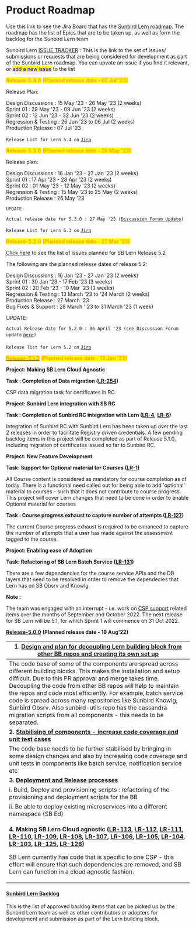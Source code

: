 # Product Roadmap

Use this link to see the Jira Board that has the [Sunbird Lern roadmap](https://project-sunbird.atlassian.net/jira/software/c/projects/LR/boards/102/roadmap). The roadmap has the list of Epics that are to be taken up, as well as form the backlog for the Sunbird Lern team&#x20;

Sunbird Lern [ISSUE TRACKER](https://github.com/Sunbird-Lern/Community/issues) : This is the link to the set of issues/ submissions or requests that are being considered for development as part of the Sunbird Lern roadmap. You can upvote an issue if you find it relevant, or <mark style="color:blue;">add a new issue</mark> to the list



<mark style="color:orange;">**Release-5.4.0**</mark> <mark style="color:orange;">**(Planned release date - 07 Jul '23)**</mark>

Release Plan:

Design Discussions : 15 May '23 - 26 May '23 (2 weeks)\
Sprint 01 : 29 May '23 - 09 Jun '23 (2 weeks)\
Sprint 02 : 12 Jun '23 - 32 Jun '23 (2 weeks)\
Regression & Testing : 26 Jun '23 to 06 Jul (2 weeks)\
Production Release : 07 Jul '23

`Release List for Lern 5.4 on` [`Jira`](https://project-sunbird.atlassian.net/projects/LR/versions/10260/tab/release-report-all-issues)



<mark style="color:orange;">**Release-5.3.0**</mark> <mark style="color:orange;">**(Planned release date - 26 May '23)**</mark>

Release plan:

Design Discussions : 16 Jan '23 - 27 Jan '23 (2 weeks)\
Sprint 01 : 17 Apr '23 - 28 Apr '23 (2 weeks)\
Sprint 02 : 01 May '23 - 12 May '23 (2 weeks)\
Regression & Testing : 15 May '23 to 25 May (2 weeks)\
Production Release : 26 May '23



`UPDATE:`

`Actual release date for 5.3.0 : 27 May '23 (`[`Discussion Forum Update`](https://github.com/orgs/Sunbird-Lern/discussions/128)`)`

`Release List for Lern 5.3 on` [`Jira`](https://project-sunbird.atlassian.net/projects/LR/versions/10233/tab/release-report-all-issues)



<mark style="color:orange;">**Release-5.2.0**</mark> <mark style="color:orange;">**(Planned release date - 27 Mar '23)**</mark>



[Click here](https://project-sunbird.atlassian.net/issues/?filter=12735) to see the list of issues planned for SB Lern Release 5.2

The following are the planned release dates of release 5.2:

Design Discussions : 16 Jan '23 - 27 Jan '23 (2 weeks)\
Sprint 01 : 30 Jan '23 - 17 Feb '23 (3 weeks)\
Sprint 02 : 20 Feb '23 - 10 Mar '23 (3 weeks)\
Regression & Testing : 13 March '23 to '24 March (2 weeks)\
Production Release : 27 March '23\
Bug Fixes & Support : 28 March ' 23 to 31 March '23 (1 week)

UPDATE:

`Actual Release date for 5.2.0 : 06 April '23 (see Discussion Forum update` [`here`](https://github.com/orgs/Sunbird-Lern/discussions/59)`)`\
\
`Release list for Lern 5.2 on` [`Jira`](https://project-sunbird.atlassian.net/projects/LR/versions/10232/tab/release-report-all-issues)&#x20;



[<mark style="color:orange;">**Release-5.1.0**</mark>](https://project-sunbird.atlassian.net/issues/?filter=12607) <mark style="color:orange;">**(Planned release date - 13 Jan '23)**</mark>

**Project: Making SB Lern Cloud Agnostic**

**Task : Completion of Data migration  (**[**LR-254**](https://project-sunbird.atlassian.net/browse/LR-4)**)**

CSP data migration task for certificates in RC.&#x20;

**Project: Sunbird Lern integration with SB RC**

**Task : Completion of Sunbird RC integration with Lern (**[**LR-4**](https://project-sunbird.atlassian.net/browse/LR-4)**,** [**LR-6**](https://project-sunbird.atlassian.net/browse/LR-6)**)**

Integration of Sunbird RC with Sunbird Lern has been taken up over the last 2 releases in order to facilitate Registry driven credentials. A few pending backlog items in this project will be completed as part of Release 5.1.0, including migration of certificates issued so far to Sunbird RC.&#x20;

**Project: New Feature Development**

**Task: Support for Optional material for Courses (**[**LR-1**](https://project-sunbird.atlassian.net/browse/LR-1)**)**

All Course content is considered as mandatory for course completion as of today. There is a functional need called out for being able to add 'optional' material to courses - such that it does not contribute to course progress. This project will cover Lern changes that need to be done in order to enable Optional material for courses

**Task : Course progress exhaust to capture number of attempts (**[**LR-127**](https://project-sunbird.atlassian.net/browse/LR-127)**)**

The current Course progress exhaust is required to be enhanced to capture the number of attempts that a user has made against the assessment tagged to the course.&#x20;

**Project: Enabling ease of Adoption**

**Task: Refactoring of SB Lern Batch Service (**[**LR-131**](https://project-sunbird.atlassian.net/browse/LR-131)**)**

There are a few dependencies for the course service APIs and the DB layers that need to be resolved in order to remove the dependecies that Lern has on SB Obsrv and Knowlg.



**Note :**&#x20;

The team was engaged with an interrupt - i.e. work on [CSP support](https://project-sunbird.atlassian.net/browse/LR-147) related items over the months of September and October 2022. The next release for SB Lern will be 5.1, for which Sprint 1 will commence on 31 Oct 2022.



[**Release-5.0.0**](https://project-sunbird.atlassian.net/issues/?filter=12509) **(Planned release date - 19 Aug'22)**

| **1.** [**Design and plan for decoupling Lern building block from other BB repos and creating its own set up**](https://project-sunbird.atlassian.net/browse/SB-30063)                                                                                                                                                                                                                                                                                                                                                                                                                                                                                                                                                                                                                                                                                                                                                                                                                                                                                                                                                                                                                                                                                                                                                                                                                                                                                                                                                                                                                                                                                                                                 |
| ------------------------------------------------------------------------------------------------------------------------------------------------------------------------------------------------------------------------------------------------------------------------------------------------------------------------------------------------------------------------------------------------------------------------------------------------------------------------------------------------------------------------------------------------------------------------------------------------------------------------------------------------------------------------------------------------------------------------------------------------------------------------------------------------------------------------------------------------------------------------------------------------------------------------------------------------------------------------------------------------------------------------------------------------------------------------------------------------------------------------------------------------------------------------------------------------------------------------------------------------------------------------------------------------------------------------------------------------------------------------------------------------------------------------------------------------------------------------------------------------------------------------------------------------------------------------------------------------------------------------------------------------------------------------------------------------------ |
| The code base of some of the components are spread across different building blocks. This makes the installation and setup difficult. Due to this PR approval and merge takes time. Decoupling the code from other BB repos will help to maintain the repos and code most efficiently. For example, batch service code is spread across many repositories like Sunbird Knowlg, Sunbird Obsrv. Also sunbird-utils repo has the cassandra migration scripts from all components - this needs to be separated.                                                                                                                                                                                                                                                                                                                                                                                                                                                                                                                                                                                                                                                                                                                                                                                                                                                                                                                                                                                                                                                                                                                                                                                            |
| **2.** [**Stabilising of components - increase code coverage and unit test cases**](https://project-sunbird.atlassian.net/browse/SB-30072)                                                                                                                                                                                                                                                                                                                                                                                                                                                                                                                                                                                                                                                                                                                                                                                                                                                                                                                                                                                                                                                                                                                                                                                                                                                                                                                                                                                                                                                                                                                                                             |
| The code base needs to be further stabilised by bringing in some design changes and also by increasing code coverage and unit tests in components like batch service, notification service etc                                                                                                                                                                                                                                                                                                                                                                                                                                                                                                                                                                                                                                                                                                                                                                                                                                                                                                                                                                                                                                                                                                                                                                                                                                                                                                                                                                                                                                                                                                         |
| **3.** [**Deployment and Release processes**](https://project-sunbird.atlassian.net/browse/SB-30066)                                                                                                                                                                                                                                                                                                                                                                                                                                                                                                                                                                                                                                                                                                                                                                                                                                                                                                                                                                                                                                                                                                                                                                                                                                                                                                                                                                                                                                                                                                                                                                                                   |
| i. Build, Deploy and provisioning scripts : refactoring of the provisioning and deployment scripts for the BB                                                                                                                                                                                                                                                                                                                                                                                                                                                                                                                                                                                                                                                                                                                                                                                                                                                                                                                                                                                                                                                                                                                                                                                                                                                                                                                                                                                                                                                                                                                                                                                          |
| ii. Be able to deploy existing microservices into a different namespace (SB Ed)                                                                                                                                                                                                                                                                                                                                                                                                                                                                                                                                                                                                                                                                                                                                                                                                                                                                                                                                                                                                                                                                                                                                                                                                                                                                                                                                                                                                                                                                                                                                                                                                                        |
| <p><strong>4. Making SB Lern Cloud agnostic (</strong><a href="https://project-sunbird.atlassian.net/browse/LR-113"><strong>LR-113</strong></a><strong>,</strong> <a href="https://project-sunbird.atlassian.net/browse/LR-112"><strong>LR-112</strong></a><strong>,</strong> <a href="https://project-sunbird.atlassian.net/browse/LR-111"><strong>LR-111</strong></a><strong>,</strong> <a href="https://project-sunbird.atlassian.net/browse/LR-110"><strong>LR-110</strong></a><strong>,</strong> <a href="https://project-sunbird.atlassian.net/browse/LR-109"><strong>LR-109</strong></a><strong>,</strong> <a href="https://project-sunbird.atlassian.net/browse/LR-108"><strong>LR-108</strong></a><strong>,</strong> <a href="https://project-sunbird.atlassian.net/browse/LR-107"><strong>LR-107</strong></a><strong>,</strong> <a href="https://project-sunbird.atlassian.net/browse/LR-106"><strong>LR-106</strong></a><strong>,</strong> <a href="https://project-sunbird.atlassian.net/browse/LR-105"><strong>LR-105</strong></a><strong>,</strong> <a href="https://project-sunbird.atlassian.net/browse/LR-104"><strong>LR-104</strong></a><strong>,</strong> <a href="https://project-sunbird.atlassian.net/browse/LR-103"><strong>LR-103</strong></a><strong>,</strong> <a href="https://project-sunbird.atlassian.net/browse/LR-125"><strong>LR-125</strong></a><strong>,</strong> <a href="https://project-sunbird.atlassian.net/browse/LR-128"><strong>LR-128</strong></a><strong>)</strong></p><p>SB Lern currently has code that is specific to one CSP - this effort will ensure that such dependencies are removed, and SB Lern can function in a cloud agnostic fashion.</p> |

#### [Sunbird Lern Backlog](https://project-sunbird.atlassian.net/issues/?filter=12361)

This is the list of approved backlog items that can be picked up by the Sunbird Lern team as well as other contributors or adopters for development and submission as part of the Lern building block.
